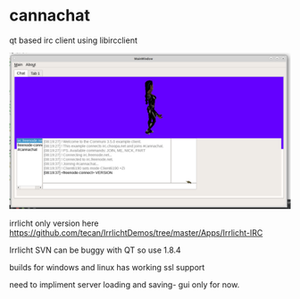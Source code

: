# cannachat
qt based irc client using libircclient

![alt tag](screenshot.png)

irrlicht only version here
https://github.com/tecan/IrrlichtDemos/tree/master/Apps/Irrlicht-IRC

Irrlicht SVN can be buggy with QT  so use 1.8.4


builds for windows and linux has working ssl support

need to impliment server loading and saving- gui only for now.
